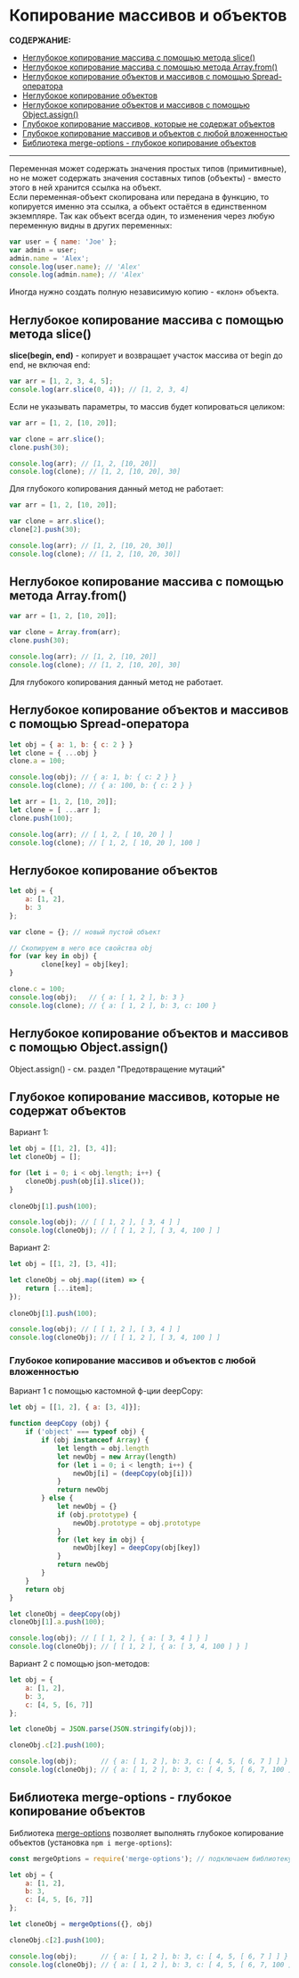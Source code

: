 # Копирование массивов и объектов

**СОДЕРЖАНИЕ:**
- [Неглубокое копирование массива с помощью метода slice()](#1)
- [Неглубокое копирование массива с помощью метода Array.from()](#2)
- [Неглубокое копирование объектов и массивов с помощью Spread-оператора](#3)
- [Неглубокое копирование объектов](#4)
- [Неглубокое копирование объектов и массивов с помощью Object.assign()](#5)
- [Глубокое копирование массивов, которые не содержат объектов](#6)
- [Глубокое копирование массивов и объектов с любой вложенностью](#7)
- [Библиотека merge-options - глубокое копирование объектов](#8)

---

Переменная может содержать значения простых типов (примитивные), но не может содержать значения составных типов (объекты) - вместо этого в ней хранится ссылка на объект.  
Если переменная-объект скопирована или передана в функцию, то копируется именно эта ссылка, а объект остаётся в единственном экземпляре. 
Так как объект всегда один, то изменения через любую переменную видны в других переменных:
```js
var user = { name: 'Joe' };
var admin = user;
admin.name = 'Alex'; 		
console.log(user.name); // 'Alex'
console.log(admin.name); // 'Alex'
```

Иногда нужно создать полную независимую копию - «клон» объекта. 

<a id="1"></a> 

## Неглубокое копирование массива с помощью метода slice()

**slice(begin, end)** - копирует и возвращает участок массива от begin до end, не включая end:
```js 
var arr = [1, 2, 3, 4, 5];
console.log(arr.slice(0, 4)); // [1, 2, 3, 4]
```

Если не указывать параметры, то массив будет копироваться целиком:
```js
var arr = [1, 2, [10, 20]];

var clone = arr.slice();
clone.push(30);

console.log(arr); // [1, 2, [10, 20]]
console.log(clone); // [1, 2, [10, 20], 30]
```

Для глубокого копирования данный метод не работает:
```js
var arr = [1, 2, [10, 20]];

var clone = arr.slice();
clone[2].push(30);

console.log(arr); // [1, 2, [10, 20, 30]]
console.log(clone); // [1, 2, [10, 20, 30]]
```

<a id="2"></a> 

## Неглубокое копирование массива с помощью метода Array.from()

```js
var arr = [1, 2, [10, 20]];

var clone = Array.from(arr);
clone.push(30);

console.log(arr); // [1, 2, [10, 20]]
console.log(clone); // [1, 2, [10, 20], 30]
```

Для глубокого копирования данный метод не работает.

<a id="3"></a> 

## Неглубокое копирование объектов и массивов с помощью Spread-оператора

```js
let obj = { a: 1, b: { c: 2 } }
let clone = { ...obj }
clone.a = 100;

console.log(obj); // { a: 1, b: { c: 2 } }
console.log(clone); // { a: 100, b: { c: 2 } }
```

```js
let arr = [1, 2, [10, 20]];
let clone = [ ...arr ];
clone.push(100);

console.log(arr); // [ 1, 2, [ 10, 20 ] ]
console.log(clone); // [ 1, 2, [ 10, 20 ], 100 ]
```

<a id="4"></a> 

## Неглубокое копирование объектов

```js
let obj = { 
	a: [1, 2],
	b: 3
};

var clone = {}; // новый пустой объект

// Скопируем в него все свойства obj
for (var key in obj) {			
		clone[key] = obj[key];
}

clone.c = 100;
console.log(obj);   // { a: [ 1, 2 ], b: 3 }
console.log(clone); // { a: [ 1, 2 ], b: 3, c: 100 }
```

<a id="5"></a> 

## Неглубокое копирование объектов и массивов с помощью Object.assign()

Object.assign() - см. раздел "Предотвращение мутаций"

<a id="6"></a>

## Глубокое копирование массивов, которые не содержат объектов

Вариант 1:
```js
let obj = [[1, 2], [3, 4]];
let cloneObj = [];

for (let i = 0; i < obj.length; i++) {
	cloneObj.push(obj[i].slice());
}
	
cloneObj[1].push(100);

console.log(obj); // [ [ 1, 2 ], [ 3, 4 ] ]
console.log(cloneObj); // [ [ 1, 2 ], [ 3, 4, 100 ] ]
```

Вариант 2:
```js
let obj = [[1, 2], [3, 4]];

let cloneObj = obj.map((item) => {
	return [...item];
});
	
cloneObj[1].push(100);

console.log(obj); // [ [ 1, 2 ], [ 3, 4 ] ]
console.log(cloneObj); // [ [ 1, 2 ], [ 3, 4, 100 ] ]
```

<a id="7"></a> 

### Глубокое копирование массивов и объектов с любой вложенностью

Вариант 1 с помощью кастомной ф-ции deepCopy:
```js
let obj = [[1, 2], { a: [3, 4]}];

function deepCopy (obj) {
	if ('object' === typeof obj) {
		if (obj instanceof Array) {
			let length = obj.length
			let newObj = new Array(length)
			for (let i = 0; i < length; i++) {
				newObj[i] = (deepCopy(obj[i]))
			}
			return newObj
		} else {
			let newObj = {}
			if (obj.prototype) {
				newObj.prototype = obj.prototype
			}
			for (let key in obj) {
				newObj[key] = deepCopy(obj[key])
			}
			return newObj
		}
	}
	return obj
}

let cloneObj = deepCopy(obj)
cloneObj[1].a.push(100);

console.log(obj); // [ [ 1, 2 ], { a: [ 3, 4 ] } ]
console.log(cloneObj); // [ [ 1, 2 ], { a: [ 3, 4, 100 ] } ]
```

Вариант 2 с помощью json-методов:
```js
let obj = { 
	a: [1, 2],
	b: 3,
	c: [4, 5, [6, 7]]
};

let cloneObj = JSON.parse(JSON.stringify(obj));

cloneObj.c[2].push(100);

console.log(obj);      // { a: [ 1, 2 ], b: 3, c: [ 4, 5, [ 6, 7 ] ] }
console.log(cloneObj); // { a: [ 1, 2 ], b: 3, c: [ 4, 5, [ 6, 7, 100 ] ] }
```

<a id="8"></a>

## Библиотека merge-options - глубокое копирование объектов

Библиотека [merge-options](https://www.npmjs.com/package/merge-options) позволяет выполнять глубокое копирование объектов (установка `npm i merge-options`):
```js
const mergeOptions = require('merge-options'); // подключаем библиотеку

let obj = { 
	a: [1, 2],
	b: 3,
	c: [4, 5, [6, 7]]
};

let cloneObj = mergeOptions({}, obj)

cloneObj.c[2].push(100);

console.log(obj);      // { a: [ 1, 2 ], b: 3, c: [ 4, 5, [ 6, 7 ] ] }
console.log(cloneObj); // { a: [ 1, 2 ], b: 3, c: [ 4, 5, [ 6, 7, 100 ] ] }
```